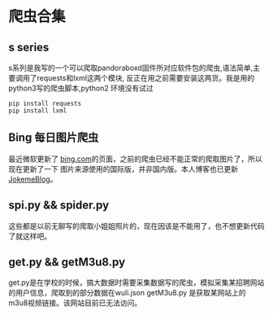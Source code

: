 # 爬虫合集

## s series

s系列是我写的一个可以爬取pandoraboxd固件所对应软件包的爬虫,语法简单,主要调用了requests和lxml这两个模块,
反正在用之前需要安装这两货。我是用的python3写的爬虫脚本,python2 环境没有试过

```
pip install requests
pip install lxml
```

## Bing 每日图片爬虫

最近微软更新了 [bing.com](https://bing.com)的页面，之前的爬虫已经不能正常的爬取图片了，所以现在更新了一下
图片来源使用的国际版，并非国内版。本人博客也已更新 [JokemeBlog](https://jokeme.top/p/python_spider_download_bing_wallpaper/)。

## spi.py && spider.py

这些都是以前无聊写的爬取小姐姐照片的，现在因该是不能用了，也不想更新代码了就这样吧。

## get.py && getM3u8.py

get.py是在学校的时候，搞大数据时需要采集数据写的爬虫，模拟采集某招聘网站的用户信息，爬取到的部分数据在wuli.json
getM3u8.py 是获取某网站上的m3u8视频链接。该网站目前已无法访问。
